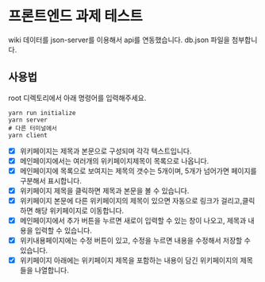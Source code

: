# 프론트엔드 과제 테스트

wiki 데이터를 json-server를 이용해서 api를 연동했습니다.
db.json 파일을 첨부합니다.

## 사용법

root 디렉토리에서 아래 명령어를 입력해주세요.

```
yarn run initialize
yarn server
# 다른 터미널에서
yarn client
```

- [x] 위키페이지는 제목과 본문으로 구성되며 각각 텍스트입니다.
- [x] 메인페이지에서는 여러개의 위키페이지제목이 목록으로 나옵니다.
- [x] 메인페이지에 목록으로 보여지는 제목의 갯수는 5개이며, 5개가 넘어가면 페이지를 구분해서 표시합니다.
- [x] 위키페이지 제목을 클릭하면 제목과 본문을 볼 수 있습니다.
- [x] 위키페이지 본문에 다른 위키페이지의 제목이 있으면 자동으로 링크가 걸리고,클릭하면 해당 위키페이지로 이동합니다.
- [x] 메인페이지에서 추가 버튼을 누르면 새로이 입력할 수 있는 창이 나오고, 제목과 내용을 입력할 수 있습니다.
- [x] 위키내용페이지에는 수정 버튼이 있고, 수정을 누르면 내용을 수정해서 저장할 수 있습니다.
- [x] 위키페이지 아래에는 위키페이지 제목을 포함하는 내용이 담긴 위키페이지의 제목들을 나열합니다.

